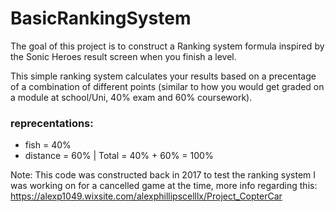 # BasicRankingSystem

The goal of this project is to construct a Ranking system formula inspired by the
Sonic Heroes result screen when you finish a level.

This simple ranking system calculates your results based on a precentage of a combination
of different points (similar to how you would get graded on a module at school/Uni, 40% exam
and 60% coursework).

### reprecentations:
* fish     = 40%
* distance = 60% | Total = 40% + 60% = 100%

Note: 
This code was constructed back in 2017 to test the ranking system I was 
working on for a cancelled game at the time, more info regarding this:
https://alexp1049.wixsite.com/alexphillipscelllx/Project_CopterCar
